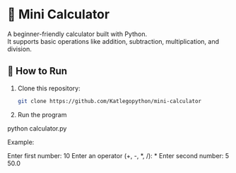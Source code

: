 # 🧮 Mini Calculator

A beginner-friendly calculator built with Python.  
It supports basic operations like addition, subtraction, multiplication, and division.

## 🚀 How to Run
1. Clone this repository:
   ```bash
   git clone https://github.com/Katlegopython/mini-calculator

2. Run the program
   
python calculator.py

Example:

Enter first number: 10
Enter an operator (+, -, *, /): *
Enter second number: 5
50.0


